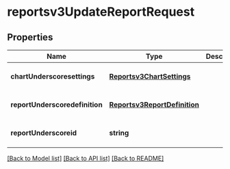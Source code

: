 # reportsv3UpdateReportRequest

## Properties
Name | Type | Description | Notes
------------ | ------------- | ------------- | -------------
**chartUnderscoresettings** | [**Reportsv3ChartSettings**](Reportsv3ChartSettings.md) |  | [optional] [default to null]
**reportUnderscoredefinition** | [**Reportsv3ReportDefinition**](Reportsv3ReportDefinition.md) |  | [optional] [default to null]
**reportUnderscoreid** | **string** |  | [optional] [default to null]

[[Back to Model list]](../README.md#documentation-for-models) [[Back to API list]](../README.md#documentation-for-api-endpoints) [[Back to README]](../README.md)


